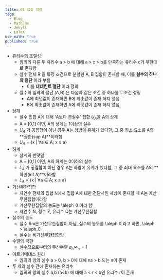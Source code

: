 ```yaml
---
title: 01 집합 정리
tags:
  - Blog
  - MathJax
  - Jekyll
  - LaTeX
use_math: true
published: true
---
```


- 유리수의 조밀성
  - 임의의 다른 두 유리수 a > b 에 대해 a > c > b를 만족하는 유리수 c가 무한대로 존재함
  - 실수 전체 R 을 특정 조건으로 분할한 A, B 집합이 존재할 때, 이를 **실수의 하나의 절단** 이라 부름
    - 이를 **데데킨트 절단** 이라 정의
  - 실수의 임의의 절단 (A,B) 은 다음과 같은 조건 중 하나를 무조건 성립
    - A에 최댓값이 존재하면 B에 최솟값이 존재 하지 않음
    - B에 최솟값이 존재하면 A에 최댓값이 존재 하지 않음
- 상계 
  - 실수 집합 A에 대해 'A보다 큰실수' 집합 $U_A$을 A의 상계
  - A = [0,1] 이면, A의 상계는 1이상의 실수
  - $U_A$ 가 공집합이 아닌 경우 A는 상방에 유계가 있다함, 그 중 최소 요소를 A의 **상한(sup A)**이라함
  - $U_A$ = {x | ∀a ∈ A; x ≥ a}
- 하계
  - 상계의 반댓말
  - A = [0,1] 이면, A의 하계는 0이하의 실수
  - $L_A$ 가 공집합이 아닌 경우 A는 하방에 유계가 있다함, 그 중 최대 요소를 A의 **하한(inf A)**이라함
  - $L_A$ = {x | ∀a ∈ A; x ≤ a}
- 가산무한집합
  - 자연수 전체의 집합 N에서 집합 A에 대한 전단사인 사상이 존재할 때 A는 가산무한집합이라함
  - 가산무한집합의 농도는 \aleph_0 이라 함
  - 자연수 N, 정수 Z, 유리수 Q는 가산무한집합
- 실수의 농도
  - 실수 Rm은 가산무한집합이 아님, 실수의 농도를 \aleph 이라고 하면, \aleph > \aleph_0 
  - 실수는 비가산무한집합임
- 수열의 극한
  - 실수값으로부터의 무산수열 ${a_n}∞_n=1$
- 아르키메데스 원리
  - 임의의 양의 실수 a > 0, b > 0에 대해 na > b 되는 n이 존재
- 두 개의 실수 간에 존재하는 유리수
  - 임의의 양의 실수 a,b (a<b) 에 대해 a < r < b인 유리수 r이 존재
  